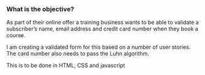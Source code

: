 ### What is the objective?

As part of their online offer a training business wants to be able to validate a subscriber’s name,
email address and credit card number when they book a course.

I am creating a validated form for this based on a number of user stories. The card number also needs to pass the Luhn algorithm.

This is to be done in HTML, CSS and javascript
